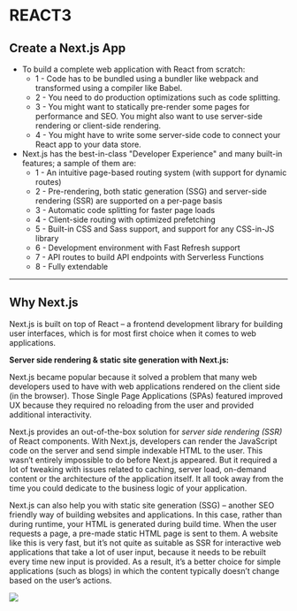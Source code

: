 # REACT3

## Create a Next.js App
  
  - To build a complete web application with React from scratch:
    - 1 -  Code has to be bundled using a bundler like webpack and transformed using a compiler like Babel.
    - 2 -  You need to do production optimizations such as code splitting.
    - 3 -  You might want to statically pre-render some pages for performance and SEO. You might also want to use server-side rendering or client-side rendering.
    - 4 -  You might have to write some server-side code to connect your React app to your data store.
  - Next.js has the best-in-class "Developer Experience" and many built-in features; a sample of them are:
    - 1 - An intuitive page-based routing system (with support for dynamic routes)
    - 2 - Pre-rendering, both static generation (SSG) and server-side rendering (SSR) are supported on a per-page basis
    - 3 - Automatic code splitting for faster page loads
    - 4 - Client-side routing with optimized prefetching
    - 5 - Built-in CSS and Sass support, and support for any CSS-in-JS library
    - 6 - Development environment with Fast Refresh support
    - 7 - API routes to build API endpoints with Serverless Functions
    - 8 - Fully extendable
    
---
## Why Next.js

Next.js is built on top of React – a frontend development library for building user interfaces, which is for most first choice when it comes to web applications.

**Server side rendering & static site generation with Next.js:**

Next.js became popular because it solved a problem that  many web developers used to have with web applications rendered on the client side (in the browser). Those Single Page Applications (SPAs) featured improved UX because they required no reloading from the user and provided additional interactivity.

Next.js provides an out-of-the-box solution for *server side rendering (SSR)* of React components. With Next.js, developers can render the JavaScript code on the server and send simple indexable HTML to the user. This wasn’t entirely impossible to do before Next.js appeared. But it required a lot of tweaking with issues related to caching, server load, on-demand content or the architecture of the application itself. It all took away from the time you could dedicate to the business logic of your application.

Next.js can also help you with static site generation (SSG) – another SEO friendly way of building websites and applications. In this case, rather than during runtime, your HTML is generated during build time. When the user requests a page, a pre-made static HTML page is sent to them. A website like this is very fast, but it’s not quite as suitable as SSR for interactive web applications that take a lot of user input, because it needs to be rebuilt every time new input is provided. As a result, it’s a better choice for simple applications (such as blogs) in which the content typically doesn’t change based on the user’s actions.


![](https://tsh.io/wp-content/uploads/2021/03/ssg-vs-ssr-mechanics-overview.png)